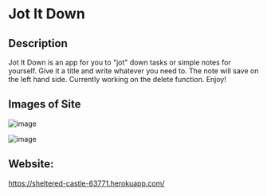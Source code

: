 # Jot It Down

## Description
Jot It Down is an app for you to "jot" down tasks or simple notes for yourself. Give it a title and write whatever you need to. The note 
will save on the left hand side. Currently working on the delete function. Enjoy!

## Images of Site
![image](https://user-images.githubusercontent.com/64288510/89740967-2bc9af00-da53-11ea-8e5e-b48fb4370cd7.png)

![image](https://user-images.githubusercontent.com/64288510/89740994-42700600-da53-11ea-902c-ea4d270c4d97.png)

## Website: 
https://sheltered-castle-63771.herokuapp.com/
